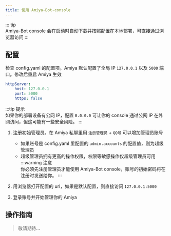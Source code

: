 ```yaml
---
title: 使用 Amiya-Bot-console
---
```


::: tip <br>
Amiya-Bot console 会在启动时自动下载并按照配置在本地部署，可直接通过浏览器访问
:::

## 配置

检查 config.yaml 的配置项。Amiya 默认配置了全局 IP `127.0.0.1` 以及 `5000` 端口。修改后重启 Amiya 生效

```yaml
httpServer:
    host: 127.0.0.1
    port: 5000
    https: false
```

:::tip 提示<br>
如果你的部署设备有公网 IP，配置 `0.0.0.0` 可让你的 console 通过公网 IP 在外网访问，但这可能有一些安全风险。
:::

1. 注册初始管理员。在 Amiya 私聊里用 `注册管理员` + `QQ号` 可以增加管理员账号
    - 如果账号是 config.yaml 里配置的 `admin.accounts` 的配置值，则为超级管理员
    - 超级管理员拥有更高的操作权限，权限等敏感操作仅超级管理员可用
      :::warning 注意<br>
      你必须先注册管理员才能使用 Amiya-Bot console，账号的初始密码将在注册时发送给你。
      :::

2. 用浏览器打开配置的 url，如果是默认配置，则直接访问 `127.0.0.1:5000`
3. 登录账号并开始管理你的 Amiya

## 操作指南

> 敬请期待...
